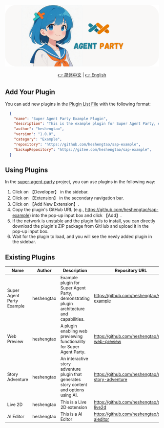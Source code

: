 ![image](img/cover.png)

<div align="center">
  <a href="./README_ZH.md">👉 简体中文</a> |
  <a href="./README.md">👉 English</a>
</div>

## Add Your Plugin  

You can add new plugins in the [Plugin List File](/plugins.json) with the following format:  

```json  
  {  
    "name": "Super Agent Party Example Plugin",  
    "description": "This is the example plugin for Super Agent Party, demonstrating the plugin architecture and capabilities.",  
    "author": "heshengtao",  
    "version": "1.0.0",  
    "category": "Example",  
    "repository": "https://github.com/heshengtao/sap-example",
    "backupRepository": "https://gitee.com/heshengtao/sap-example",  
  }  
```  

## Using Plugins  

In the [super-agent-party](https://github.com/heshengtao/super-agent-party) project, you can use plugins in the following way:  

1. Click on 【Developer】 in the sidebar.  
2. Click on 【Extension】 in the secondary navigation bar.  
3. Click on 【Add New Extension】.  
4. Copy the plugin's GitHub URL (e.g., https://github.com/heshengtao/sap-example) into the pop-up input box and click 【Add】.  
5. If the network is unstable and the plugin fails to install, you can directly download the plugin's ZIP package from GitHub and upload it in the pop-up input box.  
6. Wait for the plugin to load, and you will see the newly added plugin in the sidebar.

## Existing Plugins

| Name                  | Author            | Description                                                        | Repository URL                                   |
|-----------------------|-------------------|--------------------------------------------------------------------|--------------------------------------------------|
| Super Agent Party Example | heshengtao        | Example plugin for Super Agent Party, demonstrating plugin architecture and capabilities. | https://github.com/heshengtao/sap-example        |
| Web Preview           | heshengtao        | A plugin enabling web previewing functionality for Super Agent Party. | https://github.com/heshengtao/sap-web-preview    |
| Story Adventure       | heshengtao | An interactive story adventure plugin that generates story content and options using AI. | https://github.com/heshengtao/sap-story-adventure |
| Live 2D      | heshengtao  | This is a Live 2D extension                   | https://github.com/heshengtao/sap-live2d  |
| AI Editor      | heshengtao  | This is a AI Editor                   | https://github.com/heshengtao/sap-aieditor  |